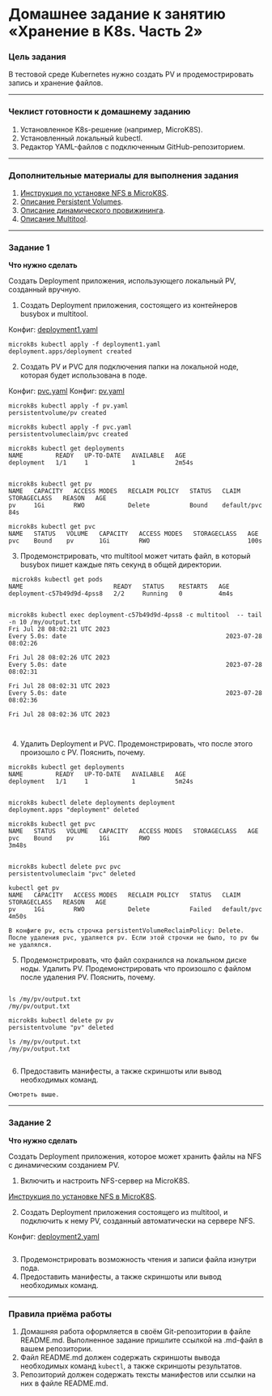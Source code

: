 # Домашнее задание к занятию «Хранение в K8s. Часть 2»

### Цель задания

В тестовой среде Kubernetes нужно создать PV и продемострировать запись и хранение файлов.

------

### Чеклист готовности к домашнему заданию

1. Установленное K8s-решение (например, MicroK8S).
2. Установленный локальный kubectl.
3. Редактор YAML-файлов с подключенным GitHub-репозиторием.

------

### Дополнительные материалы для выполнения задания

1. [Инструкция по установке NFS в MicroK8S](https://microk8s.io/docs/nfs). 
2. [Описание Persistent Volumes](https://kubernetes.io/docs/concepts/storage/persistent-volumes/). 
3. [Описание динамического провижининга](https://kubernetes.io/docs/concepts/storage/dynamic-provisioning/). 
4. [Описание Multitool](https://github.com/wbitt/Network-MultiTool).

------

### Задание 1

**Что нужно сделать**

Создать Deployment приложения, использующего локальный PV, созданный вручную.

1. Создать Deployment приложения, состоящего из контейнеров busybox и multitool.

Конфиг: [deployment1.yaml](deployment1.yaml)
```
microk8s kubectl apply -f deployment1.yaml
deployment.apps/deployment created
```
2. Создать PV и PVC для подключения папки на локальной ноде, которая будет использована в поде.

Конфиг: [pvc.yaml](pvc.yaml)
Конфиг: [pv.yaml](pv.yaml)

```
microk8s kubectl apply -f pv.yaml
persistentvolume/pv created

microk8s kubectl apply -f pvc.yaml
persistentvolumeclaim/pvc created

microk8s kubectl get deployments
NAME         READY   UP-TO-DATE   AVAILABLE   AGE
deployment   1/1     1            1           2m54s


microk8s kubectl get pv
NAME   CAPACITY   ACCESS MODES   RECLAIM POLICY   STATUS   CLAIM         STORAGECLASS   REASON   AGE
pv     1Gi        RWO            Delete           Bound    default/pvc                           84s

microk8s kubectl get pvc
NAME   STATUS   VOLUME   CAPACITY   ACCESS MODES   STORAGECLASS   AGE
pvc    Bound    pv       1Gi        RWO                           100s

```

3. Продемонстрировать, что multitool может читать файл, в который busybox пишет каждые пять секунд в общей директории.

```
 microk8s kubectl get pods
NAME                         READY   STATUS    RESTARTS   AGE
deployment-c57b49d9d-4pss8   2/2     Running   0          4m4s


microk8s kubectl exec deployment-c57b49d9d-4pss8 -c multitool  -- tail -n 10 /my/output.txt
Fri Jul 28 08:02:21 UTC 2023
Every 5.0s: date                                            2023-07-28 08:02:26

Fri Jul 28 08:02:26 UTC 2023
Every 5.0s: date                                            2023-07-28 08:02:31

Fri Jul 28 08:02:31 UTC 2023
Every 5.0s: date                                            2023-07-28 08:02:36

Fri Jul 28 08:02:36 UTC 2023



``` 
4. Удалить Deployment и PVC. Продемонстрировать, что после этого произошло с PV. Пояснить, почему.

```
microk8s kubectl get deployments
NAME         READY   UP-TO-DATE   AVAILABLE   AGE
deployment   1/1     1            1           5m24s


microk8s kubectl delete deployments deployment
deployment.apps "deployment" deleted

microk8s kubectl get pvc
NAME   STATUS   VOLUME   CAPACITY   ACCESS MODES   STORAGECLASS   AGE
pvc    Bound    pv       1Gi        RWO                           3m48s


microk8s kubectl delete pvc pvc
persistentvolumeclaim "pvc" deleted

kubectl get pv
NAME   CAPACITY   ACCESS MODES   RECLAIM POLICY   STATUS   CLAIM         STORAGECLASS   REASON   AGE
pv     1Gi        RWO            Delete           Failed   default/pvc                           4m50s

В конфиге pv, есть строчка persistentVolumeReclaimPolicy: Delete.
После удаления pvc, удаляется pv. Если этой строчки не было, то pv бы не удалялся.

```
5. Продемонстрировать, что файл сохранился на локальном диске ноды. Удалить PV.  Продемонстрировать что произошло с файлом после удаления PV. Пояснить, почему.

```

ls /my/pv/output.txt
/my/pv/output.txt

microk8s kubectl delete pv pv
persistentvolume "pv" deleted

ls /my/pv/output.txt
/my/pv/output.txt


```

6. Предоставить манифесты, а также скриншоты или вывод необходимых команд.

```
Смотреть выше.
```

------

### Задание 2

**Что нужно сделать**

Создать Deployment приложения, которое может хранить файлы на NFS с динамическим созданием PV.

1. Включить и настроить NFS-сервер на MicroK8S.

[Инструкция по установке NFS в MicroK8S](https://microk8s.io/docs/nfs).



2. Создать Deployment приложения состоящего из multitool, и подключить к нему PV, созданный автоматически на сервере NFS.

Конфиг: [deployment2.yaml](deployment2.yaml)

```
```
3. Продемонстрировать возможность чтения и записи файла изнутри пода. 
4. Предоставить манифесты, а также скриншоты или вывод необходимых команд.

------

### Правила приёма работы

1. Домашняя работа оформляется в своём Git-репозитории в файле README.md. Выполненное задание пришлите ссылкой на .md-файл в вашем репозитории.
2. Файл README.md должен содержать скриншоты вывода необходимых команд `kubectl`, а также скриншоты результатов.
3. Репозиторий должен содержать тексты манифестов или ссылки на них в файле README.md.
